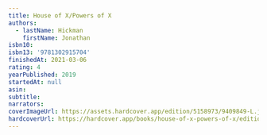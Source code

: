 ```yaml
---
title: House of X/Powers of X
authors:
  - lastName: Hickman
    firstName: Jonathan
isbn10:
isbn13: '9781302915704'
finishedAt: 2021-03-06
rating: 4
yearPublished: 2019
startedAt: null
asin:
subtitle:
narrators:
coverImageUrl: https://assets.hardcover.app/edition/5158973/9409849-L.jpg
hardcoverUrl: https://hardcover.app/books/house-of-x-powers-of-x/editions/31497121
---
```

